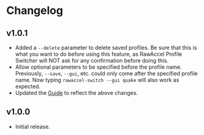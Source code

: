 # Changelog


## v1.0.1

* Added a `--delete` parameter to delete saved profiles. Be sure that
    this is what you want to do before using this feature, as RawAccel
    Profile Switcher will NOT ask for any confirmation before doing this.
* Allow optional parameters to be specified before the profile name.
    Previously, `--save`, `--gui`, etc. could only come after the
    specified profile name. Now typing `rawaccel-switch --gui quake`
    will also work as expected.
* Updated the [Guide](guide.md) to reflect the above changes.


## v1.0.0

* Initial release.

